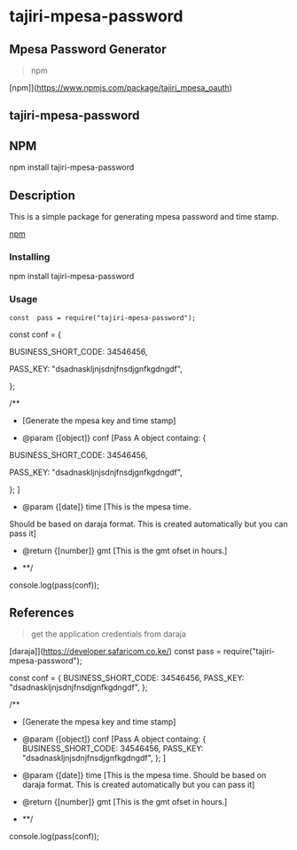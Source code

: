 # tajiri-mpesa-password

## Mpesa Password Generator

> npm

[npm]](https://www.npmjs.com/package/tajiri_mpesa_oauth)

## tajiri-mpesa-password

## NPM

npm install tajiri-mpesa-password

## Description

This is a simple package for generating mpesa password and time stamp.

[npm](https://www.npmjs.com/package/tajiri-mpesa-password)

### Installing

npm install tajiri-mpesa-password

### Usage

    const  pass = require("tajiri-mpesa-password");

const conf = {

BUSINESS_SHORT_CODE: 34546456,

PASS_KEY: "dsadnaskljnjsdnjfnsdjgnfkgdngdf",

};

/\*\*

- [Generate the mpesa key and time stamp]

- @param {[object]} conf [Pass A object containg: {

BUSINESS_SHORT_CODE: 34546456,

PASS_KEY: "dsadnaskljnjsdnjfnsdjgnfkgdngdf",

}; ]

- @param {[date]} time [This is the mpesa time.

Should be based on daraja format. This is created automatically but you can pass it]

- @return {[number]} gmt [This is the gmt ofset in hours.]

- \*\*/

console.log(pass(conf));

## References

> get the application credentials from daraja

[daraja]](https://developer.safaricom.co.ke/)
const pass = require("tajiri-mpesa-password");

const conf = {
BUSINESS_SHORT_CODE: 34546456,
PASS_KEY: "dsadnaskljnjsdnjfnsdjgnfkgdngdf",
};

/\*\*

- [Generate the mpesa key and time stamp]
- @param {[object]} conf [Pass A object containg: {
  BUSINESS_SHORT_CODE: 34546456,
  PASS_KEY: "dsadnaskljnjsdnjfnsdjgnfkgdngdf",
  }; ]

- @param {[date]} time [This is the mpesa time.
  Should be based on daraja format. This is created automatically but you can pass it]
- @return {[number]} gmt [This is the gmt ofset in hours.]
- \*\*/

console.log(pass(conf));
